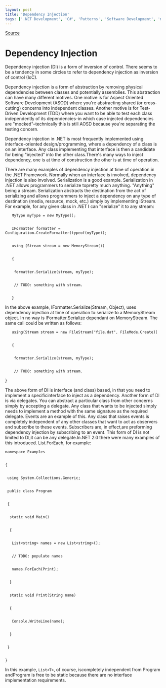 ```yaml
---
layout: post
title: 'Dependency Injection'
tags: ['.NET Development', 'C#', 'Patterns', 'Software Development', 'msmvps', 'December 2007']
---
```

[Source](http://blogs.msmvps.com/peterritchie/2007/12/13/dependancy-injection/ "Permalink to Dependency Injection")

# Dependency Injection

Dependency injection (DI) is a form of inversion of control. There seems to be a tendency in some circles to refer to dependency injection as inversion of control (IoC).

Dependency injection is a form of abstraction by removing physical dependencies between classes and potentially assemblies. This abstraction can have many different motives. One motive is for Aspect Oriented Software Development (ASOD) where you're abstracting shared (or cross-cutting) concerns into independent classes. Another motive is for Test-Driven Development (TDD) where you want to be able to test each class independently of its dependencies–in which case injected dependencies are "mocked"–technically this is still AOSD because you're separating the testing concern.

Dependency injection in .NET is most frequently implemented using interface-oriented design/programming, where a dependency of a class is on an interface. Any class implementing that interface is then a candidate for being "injected" into the other class.There's many ways to inject dependency, one is at time of construction the other is at time of operation.

There are many examples of dependency injection at time of operation in the .NET Framework. Normally when an interface is involved, dependency injection is also involved. Serialization is a good example. Serialization in .NET allows programmers to serialize topretty much anything. "Anything" being a stream. Serialization abstracts the destination from the act of serializing and allows programmers to inject a dependency on any type of destination (media, resource, mock, etc.) simply by implementing IStream. For example, for any given class in .NET I can "serialize" it to any stream:

  

    
    
       MyType myType = new MyType();
    
    
       IFormatter formatter = Configuration.CreateFormatter(typeof(myType));
    
    
       using (Stream stream = new MemoryStream())
    
    
       {
    
    
        formatter.Serialize(stream, myType);
    
    
        // TODO: something with stream.
    
    
       }

In the above example, IFormatter.Serialize(Stream, Object), uses dependency injection at time of operation to serialize to a MemoryStream object. In no way is IFormatter.Serialize dependant on MemoryStream. The same call could be written as follows:

  

    
    
       using(Stream stream = new FileStream("file.dat", FileMode.Create))
    
    
       {
    
    
        formatter.Serialize(stream, myType);
    
    
        // TODO: something with stream.

   }

The above form of DI is interface (and class) based, in that you need to implement a specificinterface to inject as a dependency. Another form of DI is via delegates. You can abstract a particular class from other concerns simply by accepting a delegate. Any class that wants to be injected simply needs to implement a method with the same signature as the required delegate. Events are an example of this. Any class that raises events is completely independent of any other classes that want to act as observers and subscribe to these events. Subscribers are, in effect,are preforming dependency injection by subscribing to an event. This form of DI is not limited to DI,it can be any delegate.In.NET 2.0 there were many examples of this introduced. List.ForEach, for example:

  

    
    
    namespace Examples
    
    
    {
    
    
     using System.Collections.Generic;
    
    
     public class Program
    
    
     {
    
    
      static void Main()
    
    
      {
    
    
       List<string> names = new List<string>();
    
    
       // TODO: populate names
    
    
       names.ForEach(Print);
    
    
      }
    
    
      static void Print(String name)
    
    
      {
    
    
       Console.WriteLine(name);
    
    
      }
    
    
     }
    
    
    }

In this example, `List<T>`, of course, iscompletely independent from Program andProgram is free to be static because there are no interface implementation requirements.


